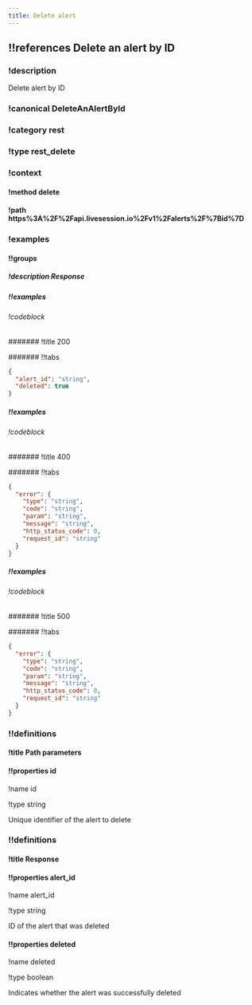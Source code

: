```yaml
---
title: Delete alert
---
```

## !!references Delete an alert by ID

### !description


Delete alert by ID


### !canonical DeleteAnAlertById

### !category rest

### !type rest_delete

### !context

#### !method delete

#### !path https%3A%2F%2Fapi.livesession.io%2Fv1%2Falerts%2F%7Bid%7D

### !examples

#### !!groups

##### !description Response

##### !!examples

###### !codeblock

####### !title 200

####### !!tabs

```json !code json
{
  "alert_id": "string",
  "deleted": true
}
```

##### !!examples

###### !codeblock

####### !title 400

####### !!tabs

```json !code json
{
  "error": {
    "type": "string",
    "code": "string",
    "param": "string",
    "message": "string",
    "http_status_code": 0,
    "request_id": "string"
  }
}
```

##### !!examples

###### !codeblock

####### !title 500

####### !!tabs

```json !code json
{
  "error": {
    "type": "string",
    "code": "string",
    "param": "string",
    "message": "string",
    "http_status_code": 0,
    "request_id": "string"
  }
}
```

### !!definitions

#### !title Path parameters

#### !!properties id

!name id

!type string

Unique identifier of the alert to delete

### !!definitions

#### !title Response

#### !!properties alert_id

!name alert\_id

!type string

ID of the alert that was deleted

#### !!properties deleted

!name deleted

!type boolean

Indicates whether the alert was successfully deleted
